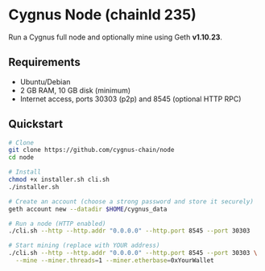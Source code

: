 # Cygnus Node (chainId 235)

Run a Cygnus full node and optionally mine using Geth **v1.10.23**.

## Requirements
- Ubuntu/Debian
- 2 GB RAM, 10 GB disk (minimum)
- Internet access, ports 30303 (p2p) and 8545 (optional HTTP RPC)

## Quickstart
```bash
# Clone
git clone https://github.com/cygnus-chain/node
cd node

# Install
chmod +x installer.sh cli.sh
./installer.sh

# Create an account (choose a strong password and store it securely)
geth account new --datadir $HOME/cygnus_data

# Run a node (HTTP enabled)
./cli.sh --http --http.addr "0.0.0.0" --http.port 8545 --port 30303

# Start mining (replace with YOUR address)
./cli.sh --http --http.addr "0.0.0.0" --http.port 8545 --port 30303 \
  --mine --miner.threads=1 --miner.etherbase=0xYourWallet
